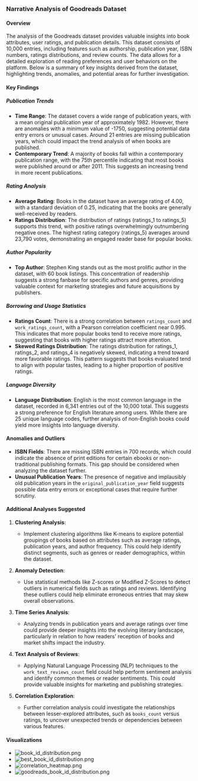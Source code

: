 ### Narrative Analysis of Goodreads Dataset

#### Overview
The analysis of the Goodreads dataset provides valuable insights into book attributes, user ratings, and publication details. This dataset consists of 10,000 entries, including features such as authorship, publication year, ISBN numbers, ratings distributions, and review counts. The data allows for a detailed exploration of reading preferences and user behaviors on the platform. Below is a summary of key insights derived from the dataset, highlighting trends, anomalies, and potential areas for further investigation.

#### Key Findings

##### Publication Trends
- **Time Range**: The dataset covers a wide range of publication years, with a mean original publication year of approximately 1982. However, there are anomalies with a minimum value of -1750, suggesting potential data entry errors or unusual cases. Around 21 entries are missing publication years, which could impact the trend analysis of when books are published.
- **Contemporary Trend**: A majority of books fall within a contemporary publication range, with the 75th percentile indicating that most books were published around or after 2011. This suggests an increasing trend in more recent publications.

##### Rating Analysis
- **Average Rating**: Books in the dataset have an average rating of 4.00, with a standard deviation of 0.25, indicating that the books are generally well-received by readers.
- **Ratings Distribution**: The distribution of ratings (ratings_1 to ratings_5) supports this trend, with positive ratings overwhelmingly outnumbering negative ones. The highest rating category (ratings_5) averages around 23,790 votes, demonstrating an engaged reader base for popular books.

##### Author Popularity
- **Top Author**: Stephen King stands out as the most prolific author in the dataset, with 60 book listings. This concentration of readership suggests a strong fanbase for specific authors and genres, providing valuable context for marketing strategies and future acquisitions by publishers.

##### Borrowing and Usage Statistics
- **Ratings Count**: There is a strong correlation between `ratings_count` and `work_ratings_count`, with a Pearson correlation coefficient near 0.995. This indicates that more popular books tend to receive more ratings, suggesting that books with higher ratings attract more attention.
- **Skewed Ratings Distribution**: The ratings distribution for ratings_1, ratings_2, and ratings_4 is negatively skewed, indicating a trend toward more favorable ratings. This pattern suggests that books evaluated tend to align with popular tastes, leading to a higher proportion of positive ratings.

##### Language Diversity
- **Language Distribution**: English is the most common language in the dataset, recorded in 6,341 entries out of the 10,000 total. This suggests a strong preference for English literature among users. While there are 25 unique language codes, further analysis of non-English books could yield more insights into language diversity.

#### Anomalies and Outliers

- **ISBN Fields**: There are missing ISBN entries in 700 records, which could indicate the absence of print editions for certain ebooks or non-traditional publishing formats. This gap should be considered when analyzing the dataset further.
- **Unusual Publication Years**: The presence of negative and implausibly old publication years in the `original_publication_year` field suggests possible data entry errors or exceptional cases that require further scrutiny.

#### Additional Analyses Suggested

1. **Clustering Analysis**: 
   - Implement clustering algorithms like K-means to explore potential groupings of books based on attributes such as average ratings, publication years, and author frequency. This could help identify distinct segments, such as genres or reader demographics, within the dataset.

2. **Anomaly Detection**:
   - Use statistical methods like Z-scores or Modified Z-Scores to detect outliers in numerical fields such as ratings and reviews. Identifying these outliers could help eliminate erroneous entries that may skew overall observations.

3. **Time Series Analysis**:
   - Analyzing trends in publication years and average ratings over time could provide deeper insights into the evolving literary landscape, particularly in relation to how readers' reception of books and market shifts impact the industry.

4. **Text Analysis of Reviews**:
   - Applying Natural Language Processing (NLP) techniques to the `work_text_reviews_count` field could help perform sentiment analysis and identify common themes or reader sentiments. This could provide valuable insights for marketing and publishing strategies.

5. **Correlation Exploration**:
   - Further correlation analysis could investigate the relationships between lesser-explored attributes, such as `books_count` versus ratings, to uncover unexpected trends or dependencies between various features.

#### Visualizations

- ![book_id_distribution.png](book_id_distribution.png)
- ![best_book_id_distribution.png](best_book_id_distribution.png)
- ![correlation_heatmap.png](correlation_heatmap.png)
- ![goodreads_book_id_distribution.png](goodreads_book_id_distribution.png)
